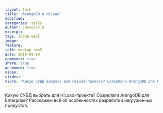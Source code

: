 ```yaml
---
layout: talk
title: "ArangoDB и HiLoad"
modified:
categories: talks
author: shevelev_d
excerpt:
tags: [code web]
image:
feature:
talk: meetup_tmn5
date: 2019-09-19
comments: true
share: true
announce: true
video: 
slides: 
micro: "Какую СУБД выбрать для HiLoad-проекта? Созрелали ArangoDB для Enterprise? Расскажем всё об особенностях разработки нагруженных продуктов."
---
```


Какую СУБД выбрать для HiLoad-проекта? Созрелали ArangoDB для Enterprise? Расскажем всё об особенностях разработки нагруженных продуктов.
